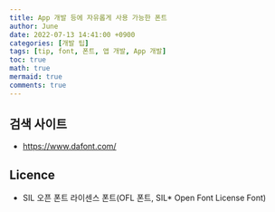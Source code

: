 ```yaml
---
title: App 개발 등에 자유롭게 사용 가능한 폰트
author: June
date: 2022-07-13 14:41:00 +0900
categories: [개발 팁]
tags: [tip, font, 폰트, 앱 개발, App 개발]
toc: true
math: true
mermaid: true
comments: true
---
```

## 검색 사이트

- <https://www.dafont.com/>

## Licence

- SIL 오픈 폰트 라이센스 폰트(OFL 폰트, SIL* Open Font License Font)